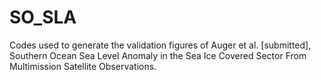 # SO_SLA
Codes used to generate the validation figures of Auger et al. [submitted], Southern Ocean Sea Level Anomaly in the Sea Ice Covered Sector From Multimission Satellite Observations.
